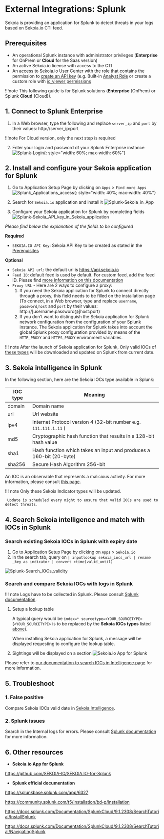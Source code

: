 # External Integrations: Splunk

Sekoia is providing an application for Splunk to detect threats in your logs based on Sekoia.io CTI feed.
 
## Prerequisites

- An operational Splunk instance with administrator privileges (**Enterprise** for OnPrem or **Cloud** for the Saas version)
- An active Sekoia.io license with access to the CTI
- An access to Sekoia.io User Center with the role that contains the permission to [create an API key](https://docs.sekoia.io/getting_started/manage_api_keys/) (e.g. Built-in [Analyst Role](https://docs.sekoia.io/getting_started/roles/#functionality-of-built-in-roles) or create a custom role with [ic_viewer permissions](https://docs.sekoia.io/getting_started/roles/#legacy-roles) <a name="api_key"></a>

!!!note
    This following guide is for Splunk solutions (**Enterprise** (OnPrem) or Splunk **Cloud** (Cloud)).

## 1. Connect to Splunk Enterprise

1. In a Web browser, type the following and replace `server_ip` and `port` by their values:
   http://server_ip:port

!!!note
    For Cloud version, only the next step is required
   
2. Enter your login and password of your Splunk Enterprise instance
![Splunk-Login](/assets/intelligence_center/Splunk/Splunk-Login.png){: style="width: 60%; max-width: 60%"}

## 2.  Install and configure your Sekoia application for Splunk

1. Go to Application Setup Page by clicking on `Apps` > `Find more Apps`
![Splunk_Applications_access](/assets/intelligence_center/Splunk/Splunk_Applications_access.png){: style="width: 40%; max-width: 40%"}
   
2. Search for `Sekoia.io` application and install it
![Splunk-Sekoia_in_App](/assets/intelligence_center/Splunk/Splunk-Sekoia_in_App.png)
   
3. Configure your Sekoia application for Splunk by completing fields
![Splunk-Sekoia_API_key_in_Sekoia_application](/assets/intelligence_center/Splunk/Splunk-Sekoia_API_key_in_Sekoia_application.png)

_Please find below the explanation of the fields to be configured_

**Required**

- `SEKOIA.IO API Key`: Sekoia API Key to be created as stated in the [Prerequisites](#api_key)

**Optional**

- `Sekoia API url`: the default url is https://api.sekoia.io
- `Feed ID`: default feed is used by default. For custom feed, add the feed ID. Please find [more information on this documentation](https://docs.sekoia.io/cti/features/consume/feeds/#feeds-listing)
- `Proxy URL` - Here are 2 ways to configure a proxy:
    1. If you need the Sekoia application for Splunk to connect directly through a proxy, this field needs to be filled on the installation page (To connect, in a Web browser, type and replace `username`, `password`,`host` and `port` by their values: http://[username:password@]host:port)
    2. If you don't want to distinguish the Sekoia application for Splunk network configuration from the configuration of your Splunk instance. The Sekoia application for Splunk takes into account the global Splunk proxy configuration provided by means of the `HTTP_PROXY` and `HTTPS_PROXY` environment variables.

!!! note
     After the launch of Sekoia application for Splunk, Only valid IOCs of [these types](#sourcetype) will be downloaded and updated on Splunk from current date.

## 3. Sekoia intelligence in Splunk

In the following section, here are the Sekoia IOCs type available in Splunk: <a name="sourcetype"></a>

|IOC type|Meaning|
|--|--|
|domain| Domain name	|
|url	|  Url website 		|
|ipv4	| Internet Protocol version 4 (32-bit number e.g. `111.111.1.11` )		|
|md5	| Cryptographic hash function that results in a 128-bit hash value	|
|sha1	| Hash function which takes an input and produces a 160-bit (20-byte) 	|
|sha256| Secure Hash Algorithm 256-bit	|

An IOC is an observable that represents a malicious activity. For more information, please consult [this page](https://docs.sekoia.io/cti/features/consume/observables/).

!!! note
     Only these Sekoia Indicator types will be updated.
     
     Update is scheduled every night to ensure that valid IOCs are used to detect threats.

## 4. Search Sekoia intelligence and match with IOCs in Splunk

### Search existing Sekoia IOCs in Splunk with expiry date

1. Go to Application Setup Page by clicking on `Apps` > `Sekoia.io`
2. In the search tab, query on `| inputlookup sekoia_iocs_url | rename _key as indicator | convert ctime(valid_until)`

![Splunk-Search_IOCs_validity](/assets/intelligence_center/Splunk/Splunk-Search_IOCs_validity.png)

### Search and compare Sekoia IOCs with logs in Splunk

!!! note
     Logs have to be collected in Splunk. Please consult [Splunk documentation](https://www.splunk.com/en_us/blog/learn/centralized-logging.html).

1. Setup a lookup table
 
    A typical query would be `index=* sourcetype=<YOUR_SOURCETYPE>` (`<YOUR_SOURCETYPE>` is to be replaced by the **Sekoia IOCs types** listed [above](#sourcetype)).

    When installing Sekoia application for Splunk, a message will be displayed requesting to configure the lookup table.

2. Sightings will be displayed on a section
![Sekoia.io App for Splunk](/assets/intelligence_center/splunk.png)

Please refer to [our documentation to search IOCs in Intelligence page](https://docs.sekoia.io/cti/features/consume/intelligence/#search-for-objects) for more information.

## 5. Troubleshoot

### 1. False positive

Compare Sekoia IOCs valid date in [Sekoia Intelligence](https://docs.sekoia.io/cti/features/consume/intelligence/#search-bars).

### 2. Splunk issues

Search in the Internal logs for errors. Please consult [Splunk documentation](https://docs.splunk.com/Documentation/Splunk/9.1.2/Troubleshooting/WhatSplunklogsaboutitself) for more information.

## 6. Other resources

- **Sekoia.io App for Splunk**

https://github.com/SEKOIA-IO/SEKOIA.IO-for-Splunk

- **Splunk official documentation**

https://splunkbase.splunk.com/app/6327

https://community.splunk.com/t5/Installation/bd-p/installation

https://docs.splunk.com/Documentation/SplunkCloud/9.1.2308/SearchTutorial/InstallSplunk

https://docs.splunk.com/Documentation/SplunkCloud/9.1.2308/SearchTutorial/NavigatingSplunk
